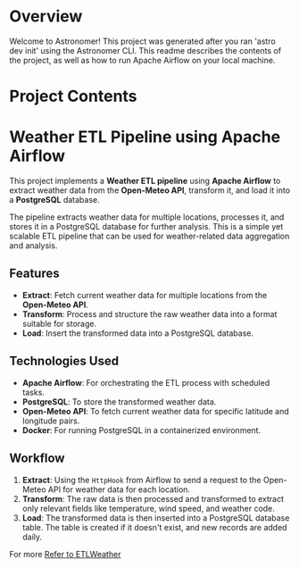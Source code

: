 Overview
========

Welcome to Astronomer! This project was generated after you ran 'astro dev init' using the Astronomer CLI. This readme describes the contents of the project, as well as how to run Apache Airflow on your local machine.

Project Contents
================

# Weather ETL Pipeline using Apache Airflow

This project implements a **Weather ETL pipeline** using **Apache Airflow** to extract weather data from the **Open-Meteo API**, transform it, and load it into a **PostgreSQL** database.

The pipeline extracts weather data for multiple locations, processes it, and stores it in a PostgreSQL database for further analysis. This is a simple yet scalable ETL pipeline that can be used for weather-related data aggregation and analysis.

## Features

- **Extract**: Fetch current weather data for multiple locations from the **Open-Meteo API**.
- **Transform**: Process and structure the raw weather data into a format suitable for storage.
- **Load**: Insert the transformed data into a PostgreSQL database.

## Technologies Used

- **Apache Airflow**: For orchestrating the ETL process with scheduled tasks.
- **PostgreSQL**: To store the transformed weather data.
- **Open-Meteo API**: To fetch current weather data for specific latitude and longitude pairs.
- **Docker**: For running PostgreSQL in a containerized environment.

## Workflow

1. **Extract**: Using the `HttpHook` from Airflow to send a request to the Open-Meteo API for weather data for each location.
2. **Transform**: The raw data is then processed and transformed to extract only relevant fields like temperature, wind speed, and weather code.
3. **Load**: The transformed data is then inserted into a PostgreSQL database table. The table is created if it doesn't exist, and new records are added daily.



For more [Refer to ETLWeather](https://github.com/krishnaik06/ETLWeather)
